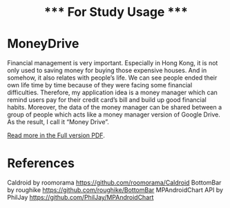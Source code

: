 <h1 align="center"> *** For Study Usage *** </h1>

# MoneyDrive
Financial management is very important. Especially in Hong Kong, it is not only used to saving money for buying those expensive houses. And in somehow, it also relates with people’s life. We can see people ended their own life time by time because of they were facing some financial difficulties. Therefore, my application idea is a money manager which can remind users pay for their credit card’s bill and build up good financial habits. Moreover, the data of the money manager can be shared between a group of people which acts like a money manager version of Google Drive. As the result, I call it “Money Drive”.

<a href="https://github.com/yfyau/MoneyDrive/blob/master/Report.pdf">Read more in the Full version PDF</a>.

# References
Caldroid    by roomorama
https://github.com/roomorama/Caldroid
BottomBar   by roughike
https://github.com/roughike/BottomBar
MPAndroidChart API    by PhilJay
https://github.com/PhilJay/MPAndroidChart
